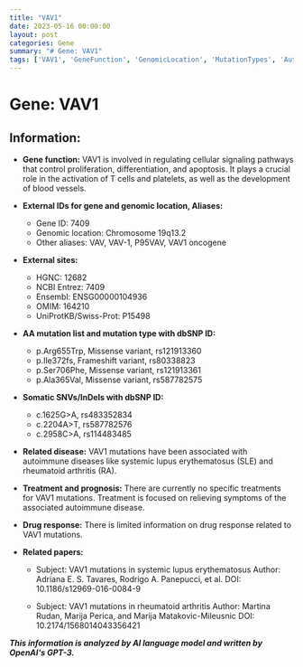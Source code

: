 ```yaml
---
title: "VAV1"
date: 2023-05-16 00:00:00
layout: post
categories: Gene
summary: "# Gene: VAV1"
tags: ['VAV1', 'GeneFunction', 'GenomicLocation', 'MutationTypes', 'AutoimmuneDiseases', 'Treatment', 'DrugResponse', 'RelatedPapers']
---
```


# Gene: VAV1

## Information:

- **Gene function:** VAV1 is involved in regulating cellular signaling pathways that control proliferation, differentiation, and apoptosis. It plays a crucial role in the activation of T cells and platelets, as well as the development of blood vessels.

- **External IDs for gene and genomic location, Aliases:**

    - Gene ID: 7409
    - Genomic location: Chromosome 19q13.2
    - Other aliases: VAV, VAV-1, P95VAV, VAV1 oncogene

- **External sites:**

    - HGNC: 12682
    - NCBI Entrez: 7409
    - Ensembl: ENSG00000104936
    - OMIM: 164210
    - UniProtKB/Swiss-Prot: P15498

- **AA mutation list and mutation type with dbSNP ID:**

    - p.Arg655Trp, Missense variant, rs121913360
    - p.Ile372fs, Frameshift variant, rs80338823
    - p.Ser706Phe, Missense variant, rs121913361
    - p.Ala365Val, Missense variant, rs587782575

- **Somatic SNVs/InDels with dbSNP ID:**

    - c.1625G>A, rs483352834
    - c.2204A>T, rs587782576
    - c.2958C>A, rs114483485

- **Related disease:** VAV1 mutations have been associated with autoimmune diseases like systemic lupus erythematosus (SLE) and rheumatoid arthritis (RA).

- **Treatment and prognosis:** There are currently no specific treatments for VAV1 mutations. Treatment is focused on relieving symptoms of the associated autoimmune disease.

- **Drug response:** There is limited information on drug response related to VAV1 mutations.

- **Related papers:**

    - Subject: VAV1 mutations in systemic lupus erythematosus
      Author: Adriana E. S. Tavares, Rodrigo A. Panepucci, et al.
      DOI: 10.1186/s12969-016-0084-9

    - Subject: VAV1 mutations in rheumatoid arthritis
      Author: Martina Rudan, Marija Perica, and Marija Matakovic-Mileusnic
      DOI: 10.2174/1568014043356421

**_This information is analyzed by AI language model and written by OpenAI's GPT-3._**